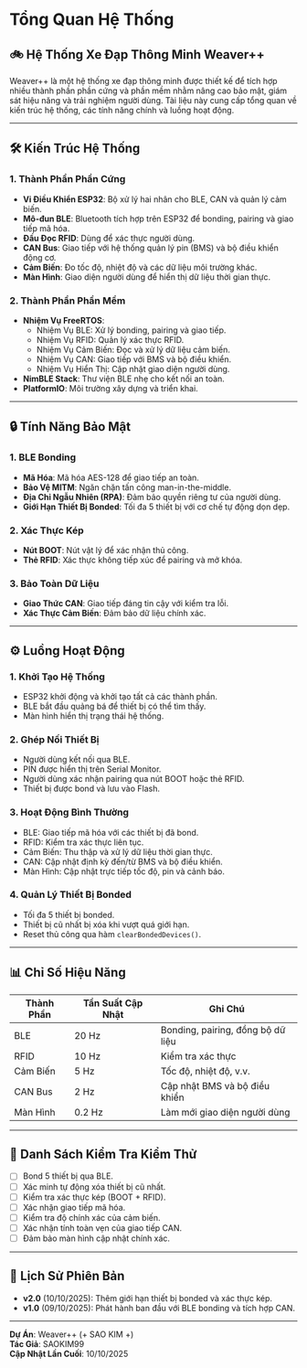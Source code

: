 # Tổng Quan Hệ Thống

## 🚲 Hệ Thống Xe Đạp Thông Minh Weaver++

Weaver++ là một hệ thống xe đạp thông minh được thiết kế để tích hợp nhiều thành phần phần cứng và phần mềm nhằm nâng cao bảo mật, giám sát hiệu năng và trải nghiệm người dùng. Tài liệu này cung cấp tổng quan về kiến trúc hệ thống, các tính năng chính và luồng hoạt động.

---

## 🛠️ Kiến Trúc Hệ Thống

### **1. Thành Phần Phần Cứng**
- **Vi Điều Khiển ESP32**: Bộ xử lý hai nhân cho BLE, CAN và quản lý cảm biến.
- **Mô-đun BLE**: Bluetooth tích hợp trên ESP32 để bonding, pairing và giao tiếp mã hóa.
- **Đầu Đọc RFID**: Dùng để xác thực người dùng.
- **CAN Bus**: Giao tiếp với hệ thống quản lý pin (BMS) và bộ điều khiển động cơ.
- **Cảm Biến**: Đo tốc độ, nhiệt độ và các dữ liệu môi trường khác.
- **Màn Hình**: Giao diện người dùng để hiển thị dữ liệu thời gian thực.

### **2. Thành Phần Phần Mềm**
- **Nhiệm Vụ FreeRTOS**:
  - Nhiệm Vụ BLE: Xử lý bonding, pairing và giao tiếp.
  - Nhiệm Vụ RFID: Quản lý xác thực RFID.
  - Nhiệm Vụ Cảm Biến: Đọc và xử lý dữ liệu cảm biến.
  - Nhiệm Vụ CAN: Giao tiếp với BMS và bộ điều khiển.
  - Nhiệm Vụ Hiển Thị: Cập nhật giao diện người dùng.
- **NimBLE Stack**: Thư viện BLE nhẹ cho kết nối an toàn.
- **PlatformIO**: Môi trường xây dựng và triển khai.

---

## 🔒 Tính Năng Bảo Mật

### **1. BLE Bonding**
- **Mã Hóa**: Mã hóa AES-128 để giao tiếp an toàn.
- **Bảo Vệ MITM**: Ngăn chặn tấn công man-in-the-middle.
- **Địa Chỉ Ngẫu Nhiên (RPA)**: Đảm bảo quyền riêng tư của người dùng.
- **Giới Hạn Thiết Bị Bonded**: Tối đa 5 thiết bị với cơ chế tự động dọn dẹp.

### **2. Xác Thực Kép**
- **Nút BOOT**: Nút vật lý để xác nhận thủ công.
- **Thẻ RFID**: Xác thực không tiếp xúc để pairing và mở khóa.

### **3. Bảo Toàn Dữ Liệu**
- **Giao Thức CAN**: Giao tiếp đáng tin cậy với kiểm tra lỗi.
- **Xác Thực Cảm Biến**: Đảm bảo dữ liệu chính xác.

---

## ⚙️ Luồng Hoạt Động

### **1. Khởi Tạo Hệ Thống**
- ESP32 khởi động và khởi tạo tất cả các thành phần.
- BLE bắt đầu quảng bá để thiết bị có thể tìm thấy.
- Màn hình hiển thị trạng thái hệ thống.

### **2. Ghép Nối Thiết Bị**
- Người dùng kết nối qua BLE.
- PIN được hiển thị trên Serial Monitor.
- Người dùng xác nhận pairing qua nút BOOT hoặc thẻ RFID.
- Thiết bị được bond và lưu vào Flash.

### **3. Hoạt Động Bình Thường**
- BLE: Giao tiếp mã hóa với các thiết bị đã bond.
- RFID: Kiểm tra xác thực liên tục.
- Cảm Biến: Thu thập và xử lý dữ liệu thời gian thực.
- CAN: Cập nhật định kỳ đến/từ BMS và bộ điều khiển.
- Màn Hình: Cập nhật trực tiếp tốc độ, pin và cảnh báo.

### **4. Quản Lý Thiết Bị Bonded**
- Tối đa 5 thiết bị bonded.
- Thiết bị cũ nhất bị xóa khi vượt quá giới hạn.
- Reset thủ công qua hàm `clearBondedDevices()`.

---

## 📊 Chỉ Số Hiệu Năng

| Thành Phần       | Tần Suất Cập Nhật | Ghi Chú                          |
|------------------|-------------------|----------------------------------|
| BLE              | 20 Hz            | Bonding, pairing, đồng bộ dữ liệu|
| RFID             | 10 Hz            | Kiểm tra xác thực                |
| Cảm Biến         | 5 Hz             | Tốc độ, nhiệt độ, v.v.           |
| CAN Bus          | 2 Hz             | Cập nhật BMS và bộ điều khiển    |
| Màn Hình         | 0.2 Hz           | Làm mới giao diện người dùng     |

---

## 🧪 Danh Sách Kiểm Tra Kiểm Thử

- [ ] Bond 5 thiết bị qua BLE.
- [ ] Xác minh tự động xóa thiết bị cũ nhất.
- [ ] Kiểm tra xác thực kép (BOOT + RFID).
- [ ] Xác nhận giao tiếp mã hóa.
- [ ] Kiểm tra độ chính xác của cảm biến.
- [ ] Xác nhận tính toàn vẹn của giao tiếp CAN.
- [ ] Đảm bảo màn hình cập nhật chính xác.

---

## 📅 Lịch Sử Phiên Bản

- **v2.0** (10/10/2025): Thêm giới hạn thiết bị bonded và xác thực kép.
- **v1.0** (09/10/2025): Phát hành ban đầu với BLE bonding và tích hợp CAN.

---

**Dự Án**: Weaver++ (+ SAO KIM +)  
**Tác Giả**: SAOKIM99  
**Cập Nhật Lần Cuối**: 10/10/2025